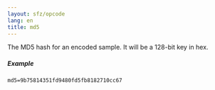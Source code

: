 ```yaml
---
layout: sfz/opcode
lang: en
title: md5
---
```

The MD5 hash for an encoded sample. It will be a 128-bit key in hex.

##### Example

```
md5=9b75814351fd9480fd5fb8182710cc67
```
